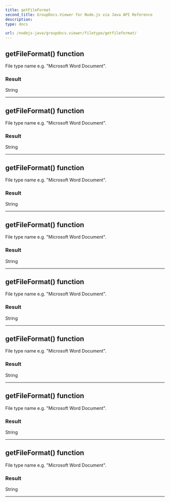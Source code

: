 ```yaml
---
title: getFileFormat
second_title: GroupDocs.Viewer for Node.js via Java API Reference
description: 
type: docs

url: /nodejs-java/groupdocs.viewer/filetype/getfileformat/
---
```


## getFileFormat()  function

 File type name e&#46;g&#46; "Microsoft Word Document".
 

### Result
String


---


## getFileFormat()  function

 File type name e&#46;g&#46; "Microsoft Word Document".
 

### Result
String


---


## getFileFormat()  function

 File type name e&#46;g&#46; "Microsoft Word Document".
 

### Result
String


---


## getFileFormat()  function

 File type name e&#46;g&#46; "Microsoft Word Document".
 

### Result
String


---


## getFileFormat()  function

 File type name e&#46;g&#46; "Microsoft Word Document".
 

### Result
String


---


## getFileFormat()  function

 File type name e&#46;g&#46; "Microsoft Word Document".
 

### Result
String


---


## getFileFormat()  function

 File type name e&#46;g&#46; "Microsoft Word Document".
 

### Result
String


---


## getFileFormat()  function

 File type name e&#46;g&#46; "Microsoft Word Document".
 

### Result
String


---



